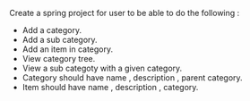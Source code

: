 Create a spring project for user to be able to do the following : 
  
  - Add a category.
  - Add a sub category.
  - Add an item in category. 
  - View category tree.
  - View a sub categoty with a given category.
  - Category should have  name , description , parent category.
  - Item should have  name , description ,  category.
